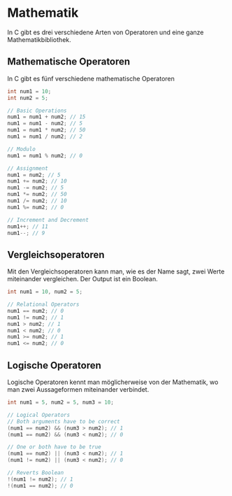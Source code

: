 # Mathematik

<show-structure depth="2" />

In C gibt es drei verschiedene Arten von Operatoren und eine ganze Mathematikbibliothek.

## Mathematische Operatoren

In C gibt es fünf verschiedene mathematische Operatoren

```C
int num1 = 10;
int num2 = 5;

// Basic Operations
num1 = num1 + num2; // 15
num1 = num1 - num2; // 5
num1 = num1 * num2; // 50
num1 = num1 / num2; // 2

// Modulo
num1 = num1 % num2; // 0

// Assignment
num1 = num2; // 5
num1 += num2; // 10
num1 -= num2; // 5
num1 *= num2; // 50
num1 /= num2; // 10
num1 %= num2; // 0

// Increment and Decrement
num1++; // 11
num1--; // 9
```

## Vergleichsoperatoren

Mit den Vergleichsoperatoren kann man, wie es der Name sagt, zwei Werte miteinander vergleichen. Der Output ist ein Boolean.

```C
int num1 = 10, num2 = 5;

// Relational Operators
num1 == num2; // 0
num1 != num2; // 1
num1 > num2; // 1
num1 < num2; // 0
num1 >= num2; // 1
num1 <= num2; // 0
```

## Logische Operatoren

Logische Operatoren kennt man möglicherweise von der Mathematik, wo man zwei Aussageformen miteinander verbindet.

```C
int num1 = 5, num2 = 5, num3 = 10;

// Logical Operators
// Both arguments have to be correct
(num1 == num2) && (num3 > num2); // 1
(num1 == num2) && (num3 < num2); // 0

// One or both have to be true
(num1 == num2) || (num3 < num2); // 1
(num1 != num2) || (num3 < num2); // 0

// Reverts Boolean
!(num1 != num2); // 1
!(num1 == num2); // 0
```